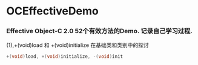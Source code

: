 # OCEffectiveDemo

### Effective Object-C 2.0 52个有效方法的Demo. 记录自己学习过程.

(1),+(void)load 和 +(void)initialize 在基础类和类别中的探讨 <br>
```c
+(void)load, +(void)initialize, -(void)init
